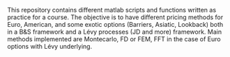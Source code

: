 This repository contains different matlab scripts and functions written as practice for a course. The objective is to have different pricing methods for Euro, American, and some exotic options (Barriers, Asiatic, Lookback) both in a B&S framework and a Lévy processes (JD and more) framework. Main methods implemented are Montecarlo, FD or FEM, FFT in the case of Euro options with Lévy underlying.